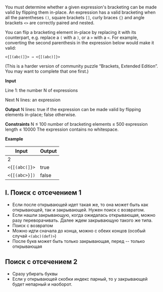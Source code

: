 You must determine whether a given expression's bracketing can be made valid by flipping
them in-place. An expression has a valid bracketing when all the parentheses `()`,
square brackets `[]`, curly braces `{}` and angle brackets `<>` are correctly paired and nested.

You can flip a bracketing element in-place by replacing it with its counterpart, e.g.
replace a `(` with a `)`, or a `>` with a `<`. For example, converting the second parenthesis
in the expression below would make it valid:

`<{[(abc(]}> → <{[(abc)]}>`


(This is a harder version of community puzzle “Brackets, Extended Edition”. You may want to complete that one first.)

**Input**

Line 1: the number N of expressions

Next N lines: an expression

**Output**
N lines: true if the expression can be made valid by flipping elements in-place; false otherwise.

**Constraints**
N ≤ 100
number of bracketing elements ≤ 500
expression length ≤ 10000
The expression contains no whitespace.

**Example**

| Input | Output |
|-------|--------|
| 2 | |
| `<{[(abc(]}>` | true |
| `<{[(abc>}])` | false |




## I. Поиск с отсечением 1
* Если после открывающей идет такая же, то она может быть как открывающей,
так и закрывающей. Нужен поиск с возвратом.
* Если нашли закрывающую, когда ожидалась открывающая, можно разу переворачивать.
Далее ждем закрывающую такого же типа.
* Поиск с возвратом
* Можно идти сначала до конца, можно с обеих концов (особый случай `<(abc)(def)>`)
* После букв может быть только закрывающая, перед -- только открывающая

## Поиск с отсечением 2
* Сразу убирать буквы
* Если у открывающей скобки индекс парный, то у закрывающей будет непарный
и наоборот.